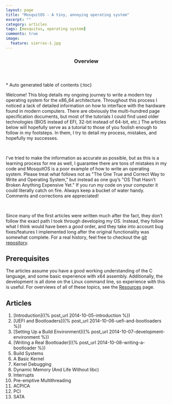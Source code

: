 ```yaml
---
layout: page
title: "MosquitOS - A tiny, annoying operating system"
excerpt: ""
category: articles
tags: [mosquitos, operating system]
comments: true
image:
  feature: sierras-1.jpg
---
```



<section id="table-of-contents" class="toc">
  <header>
    <h3>Overview</h3>
  </header>
  <div id="drawer" markdown="1">
*  Auto generated table of contents
{:toc}
  </div>
</section>



Welcome! This blog details my ongoing journey to write a modern toy operating system for the x86\_64 architecture. Throughout this process I noticed a lack of detailed information on how to interface with the hardware found in modern computers. There are obviously the multi-hundred page specification documents, but most of the tutorials I could find used older technologies (BIOS instead of EFI, 32-bit instead of 64-bit, etc.) The articles below will hopefully serve as a tutorial to those of you foolish enough to follow in my footsteps. In them, I try to detail my process, mistakes, and hopefully my successes.

 

I've tried to make the information as accurate as possible, but as this is a learning process for me as well, I guarantee there are tons of mistakes in my code and MosquitOS is a poor example of how to write an operating system. Please treat what follows not as "The One True and Correct Way to Write and Operating System," but instead as one guy’s "OS That Hasn’t Broken Anything Expensive Yet." If you run my code on your computer it could literally catch on fire. Always keep a bucket of water handy. Comments and corrections are appreciated!

 

Since many of the first articles were written much after the fact, they don’t follow the exact path I took through developing my OS. Instead, they follow what I think would have been a *good* order, and they take into account bug fixes/features I implemented long after the original functionality was somewhat complete. For a real history, feel free to checkout the [git repository](https://github.com/kmmoore/mosquitos).




Prerequisites
-------------

The articles assume you have a good working understanding of the C language, and some basic experience with x64 assembly. Additionally, the development is all done on the Linux command line, so experience with this is useful. For overviews of all of these topics, see the [Resources](/resources/) page.


Articles
--------

1.  [Introduction]({% post_url 2014-10-05-introduction %})
2.  [UEFI and Bootloaders]({% post_url 2014-10-06-uefi-and-bootloaders %})
3.  [Setting Up a Build Environment]({% post_url 2014-10-07-development-environment %})
4.  [Writing a Real Bootloader]({% post_url 2014-10-08-writing-a-bootloader %})
5.  Build Systems
6.  A Basic Kernel
7.  Kernel Debugging
8.  Dynamic Memory (And Life Without libc)
9.  Interrupts
10. Pre-emptive Multithreading
11. ACPICA
12. PCI
13. SATA

